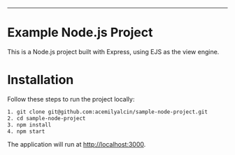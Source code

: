 ---

# Example Node.js Project

This is a Node.js project built with Express, using EJS as the view engine.

# Installation

Follow these steps to run the project locally:

```sh
1. git clone git@github.com:acemilyalcin/sample-node-project.git
2. cd sample-node-project
3. npm install
4. npm start
```

The application will run at [http://localhost:3000](http://localhost:3000).